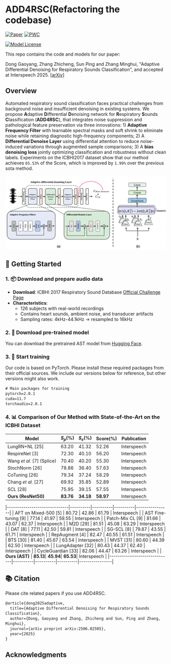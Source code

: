 # ADD4RSC(Refactoring the codebase)
[![Paper](https://img.shields.io/badge/arXiv-2506.02505-red.svg?style=flat)](https://arxiv.org/abs/2506.02505)
[![PWC](https://img.shields.io/endpoint.svg?url=https://paperswithcode.com/badge/adaptive-differential-denoising-for/audio-classification-on-icbhi-respiratory)](https://paperswithcode.com/sota/audio-classification-on-icbhi-respiratory?p=adaptive-differential-denoising-for)

[![Model License](https://img.shields.io/badge/Model_License-Apache_2.0-olive)](https://opensource.org/licenses/Apache-2.0)

This repo contains the code and models for our paper: 

Dong Gaoyang, Zhang Zhicheng, Sun Ping and Zhang Minghui, "Adaptive Differential Denoising for Respiratory Sounds Classification", and accepted at Interspeech 2025.
[[arXiv](https://arxiv.org/pdf/2506.02505)]


## Overview
Automated respiratory sound classification faces practical challenges from background noise and insufficient denoising in existing systems. We propose **A**daptive **D**ifferential **D**enoising network for **R**espiratory **S**ounds **C**lassification (**ADD4RSC**), that integrates noise suppression and pathological feature preservation via three innovations: 1) **Adaptive Frequency Filter** with learnable spectral masks and soft shrink to eliminate noise while retaining diagnostic high-frequency components; 2) A **Differential Denoise Layer** using differential attention to reduce noise-induced variations through augmented sample comparisons; 3) A **bias denoising loss** jointly optimizing classification and robustness without clean labels. Experiments on the ICBHI2017 dataset show that our method achieves `65.53%` of the Score, which is improved by `1.99%` over the previous sota method.

<p align="center">
  <img src="./image/fig_0216.png" alt="ADD4RSC model architecture" width="600"/>
</p>


## 🚀 Getting Started



### 1. 📦 Download and prepare audio data
- **Download**: ICBHI 2017 Respiratory Sound Database [Official Challenge Page](https://bhichallenge.med.auth.gr/ICBHI_2017_Challenge)
- **Characteristics**:
  - 126 subjects with real-world recordings
  - Contains heart sounds, ambient noise, and transducer artifacts
  - Sampling rates: 4kHz-44.1kHz → resampled to 16kHz


### 2. 🤖 Download pre-trained model
You can download the pretrained AST model from [Hugging Face](https://huggingface.co/MIT/ast-finetuned-audioset-10-10-0.4593).


### 3. 🧠 Start training
Our code is based on PyTorch. Please install these required packages from their official sources. We include our versions below for reference, but other versions might also work.

```
# Main packages for training
pytorch=2.0.1
cuda=11.7
torchaudio=2.0.1
```

### 4. 📊 Comparison of Our Method with State-of-the-Art on the ICBHI Dataset

| Model                         | $S_p$(%) | $S_e$(%) | Score(%) | Publication   |
|------------------------------|----------|----------|----------|----------------|
| LungRN+NL [25]               | 63.20    | 41.32    | 52.26    | Interspeech    |
| RespireNet [3]               | 72.30    | 40.10    | 56.20    | Interspeech    |
| Wang *et al.* [7] (Splice)   | 70.40    | 40.20    | 55.30    | Interspeech    |
| StochNorm [26]               | 78.86    | 36.40    | 57.63    | Interspeech    |
| CoTuning [26]                | 79.34    | 37.24    | 58.29    | Interspeech    |
| Chang *et al.* [27]          | 69.92    | 35.85    | 52.89    | Interspeech    |
| SCL [28]                     | 75.95    | 39.15    | 57.55    | Interspeech    |
| **Ours (ResNet50)**          | **83.76**| **34.18**| **58.97**| Interspeech    |

|------------------------------|----------|----------|----------|----------------|
| AFT on Mixed-500 [5]         | 80.72    | 42.86    | 61.79    | Interspeech    |
| AST Fine-tuning [9]          | 77.14    | 41.97    | 59.55    | Interspeech    |
| Patch-Mix CL [9]             | 81.66    | 43.07    | 62.37    | Interspeech    |
| M2D [29]                     | 81.51    | 45.08    | 63.29    | Interspeech    |
| DAT [8]                      | 77.11    | 42.50    | 59.81    | Interspeech    |
| SG-SCL [8]                   | 79.87    | 43.55    | 61.71    | Interspeech    |
| RepAugment [4]               | 82.47    | 40.55    | 61.51    | Interspeech    |
| BTS [30]                     | 81.40    | 45.67    | 63.54    | Interspeech    |
| MVST [31]                    | 80.60    | 44.39    | 62.50    | Interspeech    |
| LungAdapter [32]            | 80.43    | 44.37    | 62.40    | Interspeech    |
| CycleGuardian [33]           | 82.06    | 44.47    | 63.26    | Interspeech    |
| **Ours (AST)**               | **85.13**| **45.94**| **65.53**| Interspeech    |
|------------------------------|----------|----------|----------|----------------|


## 📚 Citation

Please cite related papers if you use ADD4RSC.

```
@article{dong2025adaptive,
  title={Adaptive Differential Denoising for Respiratory Sounds Classification},
  author={Dong, Gaoyang and Zhang, Zhicheng and Sun, Ping and Zhang, Minghui},
  journal={arXiv preprint arXiv:2506.02505},
  year={2025}
}
```

## Acknowledgments

